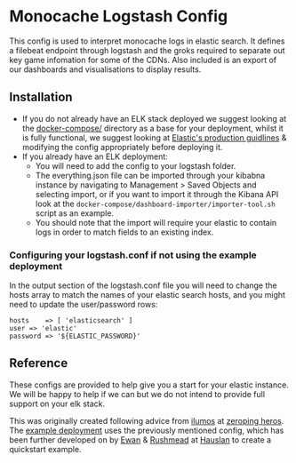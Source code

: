 # Monocache Logstash Config

This config is used to interpret monocache logs in elastic search. It defines a filebeat endpoint through logstash and the groks required to separate out key game infomation for some of the CDNs. Also included is an export of our dashboards and visualisations to display results.

## Installation

* If you do not already have an ELK stack deployed we suggest looking at the [docker-compose/](https://github.com/lancachenet/logstash/tree/master/docker-compose) directory as a base for your deployment, whilst it is fully functional, we suggest looking at [Elastic's production guidlines](https://medium.com/@abhidrona/elasticsearch-deployment-best-practices-d6c1323b25d7) & modifying the config appropriately before deploying it.
* If you already have an ELK deployment:
    * You will need to add the config to your logstash folder. 
    * The everything.json file can be imported through your kibabna instance by navigating to Management > Saved Objects and selecting import, or if you want to import it through the Kibana API look at the `docker-compose/dashboard-importer/importer-tool.sh` script as an example.
    * You should note that the import will require your elastic to contain logs in order to match fields to an existing index.

### Configuring your logstash.conf if not using the example deployment

In the output section of the logstash.conf file you will need to change the hosts array to match the names of your elastic search hosts, and you might need to update the user/password rows:

    hosts    => [ 'elasticsearch' ] 
    user => 'elastic'
    password => '${ELASTIC_PASSWORD}'

## Reference

These configs are provided to help give you a start for your elastic instance. We will be happy to help if we can but we do not intend to provide full support on your elk stack.

This was originally created following advice from [ilumos](https://github.com/ilumos) at [zeroping heros](https://github.com/zeropingheroes/lancache-elk). The [example deployment](https://github.com/lancachenet/logstash/tree/master/example) uses the previously mentioned config, which has been further developed on by [Ewan](https://github.com/ewancolyer) & [Rushmead](https://github.com/rushmead) at [Hauslan](https://github.com/hauslan) to create a quickstart example.
